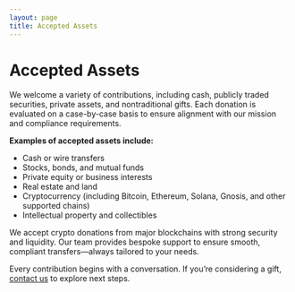 ```yaml
---
layout: page
title: Accepted Assets
---
```


# Accepted Assets

We welcome a variety of contributions, including cash, publicly traded securities, private assets, and nontraditional gifts. Each donation is evaluated on a case-by-case basis to ensure alignment with our mission and compliance requirements.

**Examples of accepted assets include:**
- Cash or wire transfers
- Stocks, bonds, and mutual funds
- Private equity or business interests
- Real estate and land
- Cryptocurrency (including Bitcoin, Ethereum, Solana, Gnosis, and other supported chains)
- Intellectual property and collectibles

We accept crypto donations from major blockchains with strong security and liquidity. Our team provides bespoke support to ensure smooth, compliant transfers—always tailored to your needs.

Every contribution begins with a conversation. If you’re considering a gift, [contact us](/contact) to explore next steps.